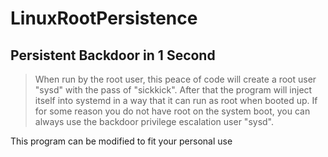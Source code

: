 # LinuxRootPersistence
## Persistent Backdoor in 1 Second

> When run by the root user, this peace of code will create a root user "sysd" with the pass of "sickkick". After that 
the program will inject itself into systemd in a way that it can run as root when booted up. If for some reason you do not have
root on the system boot, you can always use the backdoor privilege escalation user "sysd".

This program can be modified to fit your personal use

